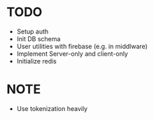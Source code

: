 # TODO

- Setup auth
- Init DB schema
- User utilities with firebase (e.g. in middlware)
- Implement Server-only and client-only
- Initialize redis

# NOTE

- Use tokenization heavily
